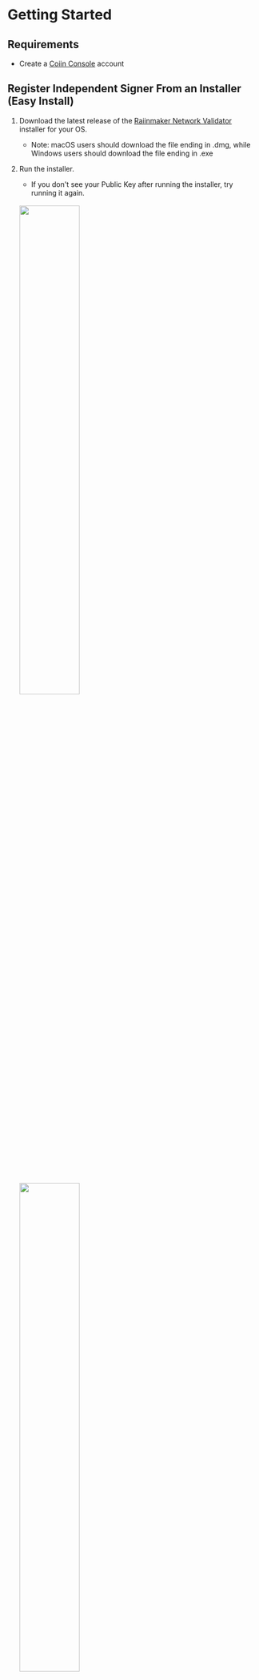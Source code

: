 # Getting Started

## Requirements
* Create a [Coiin Console](https://coiin.ai/) account

## Register Independent Signer From an Installer (Easy Install)

1. Download the latest release of the [Raiinmaker Network Validator](https://github.com/Coiin-Blockchain/nvl-independent-signer/releases) installer for your OS.
   - Note: macOS users should download the file ending in .dmg, while Windows users should download the file ending in .exe
  
2. Run the installer. 
    - If you don't see your Public Key after running the installer, try running it again.
    <br>
    <img src = "/assets/installer.png" width=50% height=50%>
    <img src = "/assets/installcomplete.png" width=50% height=50%>
   
3. Paste the Public Key from the installer into the [Validation Nodes](https://coiin.ai/verificationnodes) page of the Coiin Console and click Register Node. 
   - This will associate your Public Key with your Coiin Console account to ensure you get rewarded for mining NVL blocks.
   - Lose track of your Public Key? No problem, just the installer again and choose the "Copy your Public Key to the clipboard" option.
4. You're done! The independent signer script will quietly run in the background every 30 minutes to look for new NVL blocks to sign with your Public Key. No need to keep app open.

## Register Independent Signer From a Command Line Interface (Technical)

* Download the latest release of the [Independent-Signer](https://github.com/Coiin-Blockchain/nvl-independent-signer/releases) script for your OS, then follow the instructions below.

<details>

<summary>Windows</summary>

### Windows Installation Instructions

1. From the terminal, navigate to the folder where you downloaded the file and execute the independent signer script. The first time will generate a new signing key. Once the new signing key is generated, the Public Key will be printed to the terminal. Copy the Public Key.

2. Navigate to the [Register an Independent Node](https://coiin.ai/verificationnodes) section on the Network Validation Layer Nodes page of the Coiin Console. Paste the Public Key printed in the terminal window from Step 1 into the "Enter Public Key" text box and click the "Register Node" button.

3. After the signing key is generated and the public key is saved to your Coiin Console account, you can run `independent-signer` from the terminal at any time to sign the latest NVL Proxy block and post it to the NVL Proxy.
    - Note: to make this easy, it is recommended to set up a cron job to execute the `independent-signer` script once every 30 minutes.

Your Public and Signing Keys are saved in:

    C:\Users\<Username>\AppData\Roaming\coiin\nvl\independent-signer

</details>

<details>

<summary>Linux and macOS</summary>

### Linux and macOS Installation Instructions

1. From a web browser, download the Independent Signer script by navigating to: https://github.com/Coiin-Blockchain/nvl-independent-signer/releases
    - Select the script for your computer, e.g. _independent-signer_darwin_amd64_ for macOS users or __independent-signer_linux_amd64_ for Linux users
    - Save this to a preferred location where it won’t be deleted.

2. Open a new Terminal window (Terminal can be found in the Applications > Utilities folder)
    - Navigate to the directory where you saved the script by typing
      
        ```
        cd [the_filepath_you_saved_the_script_to]
        ```
        
    - Or if you're unsure of where to locate the file path you can simply drag and drop the file onto the Terminal and the file path will be shown.
    - Execute the script by typing the filename and pressing return, e.g.

            independent-signer_darwin_amd64

        - Note: if you receive an error, you may need to re-permission the script as an executable file by typing:

            ```
            chmod +x independent-signer_darwin_amd64 
            ```
            and then continue by re-executing step 2a. 
        - Or on macOS, you may need to allow the file to be opened by selecting the Apple menu  > System Settings, then click Privacy & Security in the sidebar. (You may need to scroll down.)
          Open Privacy & Security settings. Go to Security, click the pop-up menu next to “Allow applications downloaded from,” then choose the sources from which you’ll allow software to be installed:
    - The script will run, generating a Public Key, and will attempt to sign an NVL block, but will fail - that’s ok! You’ll fix that in just a moment by registering your Public Key to your Coiin Console account. For now, just copy the Public Key generated by the script.
    
3. From a web browser, log into the Coiin Console by navigating to: https://coiin.ai/
    - Navigate to the Validation Nodes page from the menu
    - Under Independent Node Status, paste the Public Key value from your Terminal window into the field “Enter Public Key (generated from NVL script)”
    - Click the Register Node button, accept the Terms of Use, and you should see the Node Identity status update to Registered.


4. You’re almost done! Now you just need to run a cron job so that the Independent Signer script automatically runs every 30 minutes and signs each new block created by the NVL. Navigate back to your Terminal window from earlier.

    - Type this command:
        ```
        crontab -e
        ```
    - This will open the cron editor. Now type  (shift i), to enter insert mode or vim editor where you can then type the command:
        ```
        */30 * * * * [the_filepath_you_saved_the_script_to]
        ```
        Or if you're unsure of where to locate the file path you can simply drag and drop the file onto the Terminal and the file path will be shown. Make sure you use a space between the last asterisk and file name when you drop the file in.

    - If you're not in command mode (where you can type commands directly into vim), press the Esc key on your keyboard. This ensures you're in command mode.
Type the following and press return to save and close the cron editor
        ```
        :wq
        ```
        (The :wq command is a combination of two commands: :w (which saves the changes) and :q (which quits the editor).


5. That’s it! Now your computer will run the Independent Signer script every 30 minutes, fetching and signing the most recent NVL block from the Coiin blockchain. You can see the latest block that was signed on your coiin console account.

Note: if you lose access to your Coiin Console account and need to reset your password, you will also need to re-register your independent node by first clearing the contents of ~/.config/coiin/nvl/independent-signer
and return to Step 2 of the process above to create a new Public Key for your Independent node.

To verify if your crontab is functioning, type this command:

```
crontab -l
```

It should read something similar to: 

```
*30/* * * * /Users/~/[the_filepath_you_saved_the_script_to]/independent-signer_darwin_amd64
```

Your Public and Signing Keys are saved in:

    # Mac
    ~/.config/coiin/nvl/independent-signer

</details>

# Build from source

## Requirements
* [Git](https://git-scm.com/) or [GitHub client](https://desktop.github.com/)
* [Go v1.20+](https://go.dev/dl/)


Clone source code into desired folder. For this, you have to access the desired folder and run the following command:

    git clone https://github.com/Coiin-Blockchain/nvl-independent-signer.git

Build
    Access the folder containing the main.go file
    execute the command 'go mod tidy'
    execute the command 'go build'

Run
   go run main.go

Copy the Public Key and paste it in the Independent Node Status, in Coiin Console.

      - The script will run, generating a Public Key, and will attempt to sign an NVL block, but will fail - that’s ok! You’ll fix that in just a moment by registering your Public Key to your Coiin Console account. For now, just copy the       Public Key generated by the script.

    - Execute the script by typing the filename and pressing return, e.g.

            independent-signer_linux_amd64

        - Note: if you receive an error, you may need to re-permission the script as an executable file by typing:

            ```
            chmod +x independent-signer_linux_amd64
            ```
            and then continue by re-executing step 2a. 

    
3. From a web browser, log into the Coiin Console by navigating to: https://coiin.ai/
    - Navigate to the Validation Nodes page from the menu
    - Under Independent Node Status, paste the Public Key value from your Terminal window into the field “Enter Public Key (generated from NVL script)”
    - Click the Register Node button, accept the Terms of Use, and you should see the Node Identity status update to Registered.


4. You’re almost done! Now you just need to run a cron job so that the Independent Signer script automatically runs every 30 minutes and signs each new block created by the NVL. Navigate back to your Terminal window from earlier.

    - Type this command:
        ```
        crontab -e
        ```
    - This will open the cron editor. Now type  (shift i or just i), to enter insert mode or vim editor where you can then type the command:
        ```
        */30 * * * * [the_filepath_you_saved_the_script_to]
        ```

    - If you're not in command mode (where you can type commands directly into vim), press the Esc key on your keyboard. This ensures you're in command mode.
Type the following and press return to save and close the cron editor
        ```
        :wq
        ```
        (The :wq command is a combination of two commands: :w (which saves the changes) and :q (which quits the editor).


5. That’s it! Now your computer will run the Independent Signer script every 30 minutes, fetching and signing the most recent NVL block from the Coiin blockchain. You can see the latest block that was signed on your coiin console account.

Note: if you lose access to your Coiin Console account and need to reset your password, you will also need to re-register your independent node by first clearing the contents of ~/.config/coiin/nvl/independent-signer
and create a new Public Key for your Independent node.

To verify if your crontab is functioning, type this command:

```
crontab -l
```

It should read something similar to: 

```
*30/* * * * /Users/~/[the_filepath_you_saved_the_script_to]/independent-signer_darwin_amd64
```


Your Public and Signing Keys are saved in:

    # Linux
    ~/.config/coiin/nvl/independent-signer



# Support

* [Submit issue](https://github.com/Coiin-Blockchain/nvl-independent-signer/issues)
